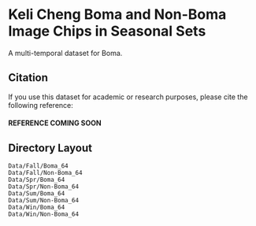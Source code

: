 # Keli Cheng Boma and Non-Boma Image Chips in Seasonal Sets
A multi-temporal dataset for Boma. 


## Citation 
If you use this dataset for academic or research purposes, 
please cite the following reference:

#### REFERENCE COMING SOON



## Directory Layout

```
Data/Fall/Boma_64
Data/Fall/Non-Boma_64
Data/Spr/Boma_64
Data/Spr/Non-Boma_64
Data/Sum/Boma_64
Data/Sum/Non-Boma_64
Data/Win/Boma_64
Data/Win/Non-Boma_64
```

